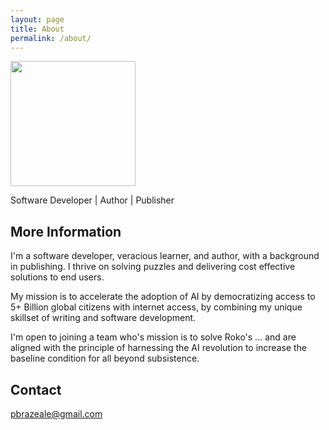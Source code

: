 ```yaml
---
layout: page
title: About
permalink: /about/
---
```


<img src="https://avatars.githubusercontent.com/u/27096200?v=4" width="200">

Software Developer \| Author \| Publisher

## More Information

I'm a software developer, veracious learner, and author, with a background in publishing. I thrive on solving puzzles and delivering cost effective solutions to end users.

My mission is to accelerate the adoption of AI by democratizing access to 5+ Billion global citizens with internet access, by combining my unique skillset of writing and software development.

I'm open to joining a team who's mission is to solve Roko's ...
and are aligned with the principle of harnessing the AI revolution to increase the baseline condition for all beyond subsistence.

## Contact

[pbrazeale@gmail.com](mailto:pbrazeale@gmail.com)
